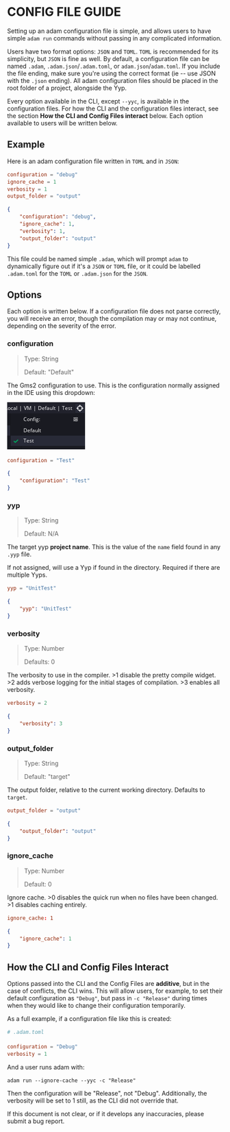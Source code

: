 # CONFIG FILE GUIDE

Setting up an adam configuration file is simple, and allows users to have simple `adam run` commands without passing in any complicated information.

Users have two format options: `JSON` and `TOML`. `TOML` is recommended for its simplicity, but `JSON` is fine as well. By default, a configuration file can be named `.adam`, `.adam.json`/`.adam.toml`, or `adam.json`/`adam.toml`. If you include the file ending, make sure you're using the correct format (ie -- use JSON with the `.json` ending). All adam configuration files should be placed in the root folder of a project, alongside the Yyp.

Every option available in the CLI, except `--yyc`, is available in the configuration files. For how the CLI and the configuration files interact, see the section **How the CLI and Config Files interact** below. Each option available to users will be written below.

## Example

Here is an adam configuration file written in `TOML` and in `JSON`:

```toml
configuration = "debug"
ignore_cache = 1
verbosity = 1
output_folder = "output"
```

```json
{
    "configuration": "debug",
    "ignore_cache": 1,
    "verbosity": 1,
    "output_folder": "output"
}
```

This file could be named simple `.adam`, which will prompt `adam` to dynamically figure out if it's a `JSON` or `TOML` file, or it could be labelled `.adam.toml` for the `TOML` or `.adam.json` for the `JSON`.

## Options

Each option is written below. If a configuration file does not parse correctly, you will receive an error, though the compilation may or may not continue, depending on the severity of the error.

### configuration

> Type: String
>
> Default: "Default"

The Gms2 configuration to use. This is the configuration normally assigned in the IDE using this dropdown:

![dropdown](./dropdown.png)

```toml
configuration = "Test"
```

```json
{
    "configuration": "Test"
}
```

### yyp

> Type: String
>
> Default: N/A

The target yyp **project name**. This is the value of the `name` field found in any `.yyp` file.

If not assigned, will use a Yyp if found in the directory. Required if there are multiple Yyps.

```toml
yyp = "UnitTest"
```

```json
{
    "yyp": "UnitTest"
}
```

### verbosity

> Type: Number
>
> Defaults: 0

The verbosity to use in the compiler. >1 disable the pretty compile widget. >2 adds verbose logging for the initial stages of compilation. >3 enables all verbosity.

```toml
verbosity = 2
```

```json
{
    "verbosity": 3
}
```

### output_folder

> Type: String
>
> Default: "target"

The output folder, relative to the current working directory. Defaults to `target`.

```toml
output_folder = "output"
```

```json
{
    "output_folder": "output"
}
```

### ignore_cache

> Type: Number
>
> Default: 0

Ignore cache. >0 disables the quick run when no files have been changed. >1 disables caching entirely.

```toml
ignore_cache: 1
```

```json
{
    "ignore_cache": 1
}
```

## How the CLI and Config Files Interact

Options passed into the CLI and the Config Files are **additive**, but in the case of conflicts, the CLI wins. This will allow users, for example, to set their default configuration as `"Debug"`, but pass in `-c "Release"` during times when they would like to change their configuration temporarily.

As a full example, if a configuration file like this is created:

```toml
# .adam.toml

configuration = "Debug"
verbosity = 1
```

And a user runs adam with:

```txt
adam run --ignore-cache --yyc -c "Release"
```

Then the configuration will be "Release", not "Debug". Additionally, the verbosity will be set to 1 still, as the CLI did not override that.

If this document is not clear, or if it develops any inaccuracies, please submit a bug report.
